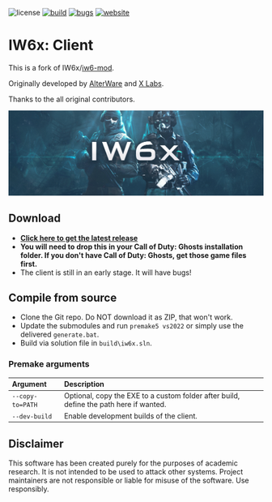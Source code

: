 ![license](https://img.shields.io/github/license/CBServers/iw6x-client.svg)
[![build](https://img.shields.io/github/actions/workflow/status/CBServers/iw6x-client/build.yml?branch=main&label=Build&logo=github)](https://github.com/CBServers/iw6x-client/actions)
[![bugs](https://img.shields.io/github/issues/CBServers/iw6x-client/bug?label=Bugs)](https://github.com/CBServers/iw6x-client/issues?q=is%3Aissue+is%3Aopen+label%3Abug)
[![website](https://img.shields.io/badge/CBServers-Website-blue)](https://cbservers.xyz)


# IW6x: Client
This is a fork of IW6x/[iw6-mod](https://git.alterware.dev/AlterWare/iw6-mod).

Originally developed by [AlterWare](https://alterware.dev) and [X Labs](https://xlabs.dev/).

Thanks to the all original contributors.

<p align="center">
  <img alig src="assets/github/banner.png?raw=true"/>
</p>

## Download

- **[Click here to get the latest release](https://github.com/CBServers/updater/raw/main/updater/iw6x/iw6x.exe)**
- **You will need to drop this in your Call of Duty: Ghosts installation folder. If you don't have Call of Duty: Ghosts, get those game files first.**
- The client is still in an early stage. It will have bugs!

## Compile from source

- Clone the Git repo. Do NOT download it as ZIP, that won't work.
- Update the submodules and run `premake5 vs2022` or simply use the delivered `generate.bat`.
- Build via solution file in `build\iw6x.sln`.

### Premake arguments

| Argument                    | Description                                    |
|:----------------------------|:-----------------------------------------------|
| `--copy-to=PATH`            | Optional, copy the EXE to a custom folder after build, define the path here if wanted. |
| `--dev-build`               | Enable development builds of the client. |

## Disclaimer

This software has been created purely for the purposes of
academic research. It is not intended to be used to attack
other systems. Project maintainers are not responsible or
liable for misuse of the software. Use responsibly.